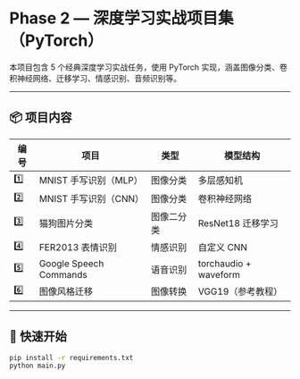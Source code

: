 # Phase 2 — 深度学习实战项目集（PyTorch）

本项目包含 5 个经典深度学习实战任务，使用 PyTorch 实现，涵盖图像分类、卷积神经网络、迁移学习、情感识别、音频识别等。

---

## 📦 项目内容

| 编号 | 项目                     | 类型         | 模型结构      |
|------|--------------------------|--------------|----------------|
| 1️⃣   | MNIST 手写识别（MLP）    | 图像分类     | 多层感知机      |
| 2️⃣   | MNIST 手写识别（CNN）    | 图像分类     | 卷积神经网络    |
| 3️⃣   | 猫狗图片分类            | 图像二分类   | ResNet18 迁移学习 |
| 4️⃣   | FER2013 表情识别        | 情感识别     | 自定义 CNN     |
| 5️⃣   | Google Speech Commands | 语音识别     | torchaudio + waveform |
| 6️⃣   | 图像风格迁移            | 图像转换     | VGG19（参考教程） |

---

## 🚀 快速开始

```bash
pip install -r requirements.txt
python main.py
```

